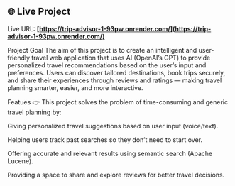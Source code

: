 ## 🌐 Live Project
Live URL: **[https://trip-advisor-1-93pw.onrender.com/](https://trip-advisor-1-93pw.onrender.com/)**

Project Goal
The aim of this project is to create an intelligent and user-friendly travel web application that uses AI (OpenAI’s GPT) to provide personalized travel recommendations based on the user’s input and preferences. Users can discover tailored destinations, book trips securely, and share their experiences through reviews and ratings — making travel planning smarter, easier, and more interactive.

Featues
 👉 This project solves the problem of time-consuming and generic travel planning by:

Giving personalized travel suggestions based on user input (voice/text).

Helping users track past searches so they don’t need to start over.

Offering accurate and relevant results using semantic search (Apache Lucene).

Providing a space to share and explore reviews for better travel decisions.
